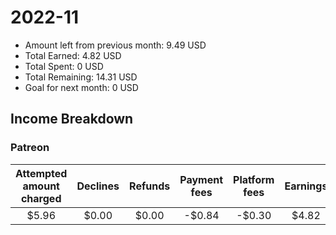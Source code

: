 # 2022-11

- Amount left from previous month: 9.49 USD
- Total Earned: 4.82 USD
- Total Spent: 0 USD
- Total Remaining: 14.31 USD
- Goal for next month: 0 USD

## Income Breakdown

### Patreon

| Attempted amount charged | Declines | Refunds | Payment fees | Platform fees | Earnings |
| :----------------------: | :------: | :-----: | :----------: | :-----------: | :------: |
|          $5.96           |  $0.00   |  $0.00  |    -$0.84    |    -$0.30     |  $4.82   |
